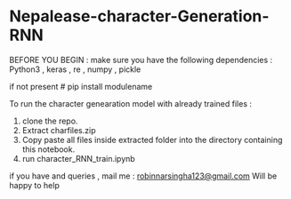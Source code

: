 # Nepalease-character-Generation-RNN
 
BEFORE YOU BEGIN : make sure you have the following dependencies : 
Python3  , keras , re , numpy , pickle

if not present # pip install modulename

To run the character genearation model with already trained files :
 1) clone the repo.
 2) Extract charfiles.zip
 3) Copy paste all files inside extracted folder into the directory containing this notebook.
 4) run character_RNN_train.ipynb
 
if you have and queries , mail me : robinnarsingha123@gmail.com
Will be happy to help
